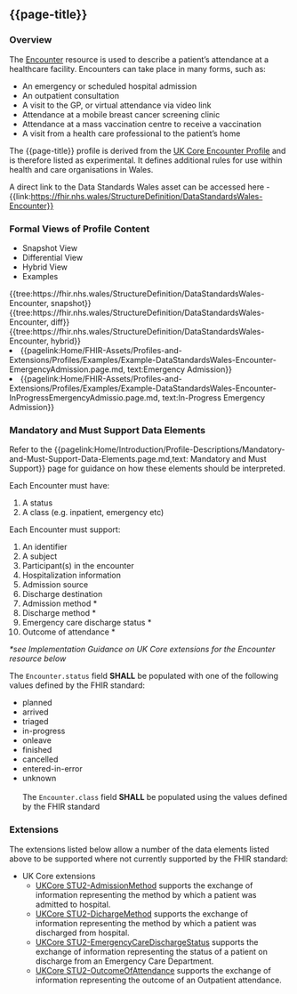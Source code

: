 <div class="warning"><span class="ExperiWarn"></span></div>

## {{page-title}}

### Overview
The [Encounter](https://www.hl7.org/fhir/r4/encounter.html) resource is used to describe a patient’s attendance at a healthcare facility. Encounters can take place in many forms, such as:
* An emergency or scheduled hospital admission
* An outpatient consultation
* A visit to the GP, or virtual attendance via video link
* Attendance at a mobile breast cancer screening clinic
* Attendance at a mass vaccination centre to receive a vaccination
* A visit from a health care professional to the patient’s home

The {{page-title}} profile is derived from the [UK Core Encounter Profile](https://simplifier.net/guide/uk-core-implementation-guide-stu2/Home/ProfilesandExtensions/Profile-UKCore-Encounter?version=2.0.1) and is therefore listed as experimental. It defines additional rules for use within health and care organisations in Wales.

A direct link to the Data Standards Wales asset can be accessed here - {{link:https://fhir.nhs.wales/StructureDefinition/DataStandardsWales-Encounter}}

### Formal Views of Profile Content
<div class="tab-wrap">
  <ul class="tab-head">
    <li class="tablink tab-active" onclick="openCity(this,'tabsnap')" data-target="tabsnap">
      Snapshot View
    </li>
    <li class="tablink" onclick="openCity(this,'tabdiff')" data-target="tabdiff">
      Differential View
    </li>
    <li class="tablink" onclick="openCity(this,'tabhybrid')" data-target="tabhybrid">
      Hybrid View
    </li>
    <li class="tablink" onclick="openCity(this,'tabeg')" data-target="tabeg">
      Examples
    </li>    
  </ul>
  <div class="tab-main">
    <div id="tabsnap" class="tabcontent active">      
      {{tree:https://fhir.nhs.wales/StructureDefinition/DataStandardsWales-Encounter, snapshot}}
    </div>
    <div id="tabdiff" class="tabcontent">
      {{tree:https://fhir.nhs.wales/StructureDefinition/DataStandardsWales-Encounter, diff}}
  </div>
    <div id="tabhybrid" class="tabcontent">
      {{tree:https://fhir.nhs.wales/StructureDefinition/DataStandardsWales-Encounter, hybrid}}
  </div>
  <div id="tabeg" class="tabcontent">
    <list>
      <li>{{pagelink:Home/FHIR-Assets/Profiles-and-Extensions/Profiles/Examples/Example-DataStandardsWales-Encounter-EmergencyAdmission.page.md, text:Emergency Admission}}</li>     
      <li>{{pagelink:Home/FHIR-Assets/Profiles-and-Extensions/Profiles/Examples/Example-DataStandardsWales-Encounter-InProgressEmergencyAdmissio.page.md, text:In-Progress Emergency Admission}}</li>               
    </list>
  </div>    
</div>

### Mandatory and Must Support Data Elements
Refer to the {{pagelink:Home/Introduction/Profile-Descriptions/Mandatory-and-Must-Support-Data-Elements.page.md,text: Mandatory and Must Support}} page for guidance on how these elements should be interpreted.
 
Each Encounter must have:
1. A status
1. A class (e.g. inpatient, emergency etc)

Each Encounter must support:
1. An identifier
1. A subject
1. Participant(s) in the encounter
1. Hospitalization information
1. Admission source
1. Discharge destination
1. Admission method *
1. Discharge method *
1. Emergency care discharge status *
1. Outcome of attendance *

_*see Implementation Guidance on UK Core extensions for the Encounter resource below_

The `Encounter.status` field **SHALL** be populated with one of the following values defined by the FHIR standard:  
  * planned 
  * arrived
  * triaged
  * in-progress
  * onleave
  * finished
  * cancelled
  * entered-in-error
  * unknown
<br><br>
The `Encounter.class` field **SHALL** be populated using the values defined by the FHIR standard

### Extensions
The extensions listed below allow a number of the data elements listed above to be supported where not currently supported by the FHIR standard: 
  * UK Core extensions
    * [UKCore STU2-AdmissionMethod](https://simplifier.net/guide/uk-core-implementation-guide-stu2/Home/ProfilesandExtensions/ExtensionLibrary/Extension-UKCore-AdmissionMethod.page.md?version=current) supports the exchange of information representing the method by which a patient was admitted to hospital.
    * [UKCore STU2-DichargeMethod](https://simplifier.net/guide/uk-core-implementation-guide-stu2/Home/ProfilesandExtensions/ExtensionLibrary/Extension-UKCore-DischargeMethod.page.md?version=current) supports the exchange of information representing the method by which a patient was discharged from hospital.
    * [UKCore STU2-EmergencyCareDischargeStatus](https://simplifier.net/guide/uk-core-implementation-guide-stu2/Home/ProfilesandExtensions/ExtensionLibrary/Extension-UKCore-EmergencyCareDischargeStatus.page.md?version=current) supports the exchange of information representing the status of a patient on discharge from an Emergency Care Department.
    * [UKCore STU2-OutcomeOfAttendance](https://simplifier.net/guide/uk-core-implementation-guide-stu2/Home/ProfilesandExtensions/ExtensionLibrary/Extension-UKCore-OutcomeOfAttendance.page.md?version=current) supports the exchange of information representing the outcome of an Outpatient attendance.           
<br><br>
